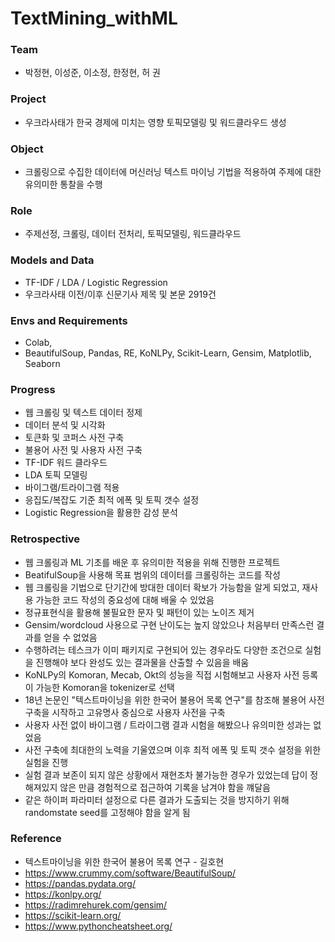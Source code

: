 # TextMining_withML
### Team
* 박정현, 이성준, 이소정, 한정현, 허 권
### Project
* 우크라사태가 한국 경제에 미치는 영향 토픽모델링 및 워드클라우드 생성
### Object
* 크롤링으로 수집한 데이터에 머신러닝 텍스트 마이닝 기법을 적용하여 주제에 대한 유의미한 통찰을 수행
### Role
* 주제선정, 크롤링, 데이터 전처리, 토픽모델링, 워드클라우드
### Models and Data
* TF-IDF / LDA / Logistic Regression
* 우크라사태 이전/이후 신문기사 제목 및 본문 2919건
### Envs and Requirements
* Colab, 
* BeautifulSoup, Pandas, RE, KoNLPy, Scikit-Learn, Gensim, Matplotlib, Seaborn
### Progress
* 웹 크롤링 및 텍스트 데이터 정제
* 데이터 분석 및 시각화
* 토큰화 및 코퍼스 사전 구축
* 불용어 사전 및 사용자 사전 구축
* TF-IDF 워드 클라우드
* LDA 토픽 모델링
* 바이그램/트라이그램 적용
* 응집도/복잡도 기준 최적 에폭 및 토픽 갯수 설정
* Logistic Regression을 활용한 감성 분석
### Retrospective
* 웹 크롤링과 ML 기초를 배운 후 유의미한 적용을 위해 진행한 프로젝트
* BeatifulSoup을 사용해 목표 범위의 데이터를 크롤링하는 코드를 작성
* 웹 크롤링을 기법으로 단기간에 방대한 데이터 확보가 가능함을 알게 되었고, 재사용 가능한 코드 작성의 중요성에 대해 배울 수 있었음
* 정규표현식을 활용해 불필요한 문자 및 패턴이 있는 노이즈 제거
* Gensim/wordcloud 사용으로 구현 난이도는 높지 않았으나 처음부터 만족스런 결과를 얻을 수 없었음
* 수행하려는 테스크가 이미 패키지로 구현되어 있는 경우라도 다양한 조건으로 실험을 진행해야 보다 완성도 있는 결과물을 산출할 수 있음을 배움
* KoNLPy의 Komoran, Mecab, Okt의 성능을 직접 시험해보고 사용자 사전 등록이 가능한 Komoran을 tokenizer로 선택
* 18년 논문인 "텍스트마이닝을 위한 한국어 불용어 목록 연구"를 참조해 불용어 사전 구축을 시작하고 고유명사 중심으로 사용자 사전을 구축
* 사용자 사전 없이 바이그램 / 트라이그램 결과 시험을 해봤으나 유의미한 성과는 없었음
* 사전 구축에 최대한의 노력을 기울였으며 이후 최적 에폭 및 토픽 갯수 설정을 위한 실험을 진행
* 실험 결과 보존이 되지 않은 상황에서 재현조차 불가능한 경우가 있었는데 답이 정해져있지 않은 만큼 경험적으로 접근하여 기록을 남겨야 함을 꺠달음
* 같은 하이퍼 파라미터 설정으로 다른 결과가 도출되는 것을 방지하기 위해 randomstate seed를 고정해야 함을 알게 됨
### Reference
* 텍스트마이닝을 위한 한국어 불용어 목록 연구 - 길호현
* https://www.crummy.com/software/BeautifulSoup/
* https://pandas.pydata.org/
* https://konlpy.org/
* https://radimrehurek.com/gensim/
* https://scikit-learn.org/
* https://www.pythoncheatsheet.org/

